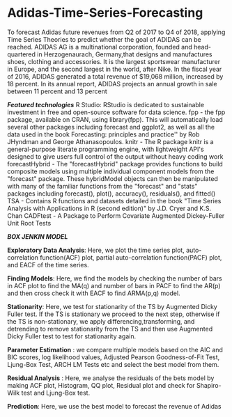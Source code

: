 # Adidas-Time-Series-Forecasting
To forecast Adidas future revenues from Q2 of 2017 to Q4 of 2018, applying Time Series Theories to predict whether the goal of ADIDAS can be reached.
ADIDAS AG is a multinational corporation, founded and head-quartered in Herzogenaurach, Germany,that designs and manufactures shoes, clothing and accessories. It is the largest sportswear manufacturer in Europe, and the second largest in the world, after Nike. 
In the fiscal year of 2016, ADIDAS generated a total revenue of $19,068 million, increased by 18 percent. In its annual report, ADIDAS projects an annual growth in sale between 11 percent and 13 percent


***Featured technologies***
R Studio: RStudio is dedicated to sustainable investment in free and open-source software for data science.
fpp - the fpp package, available on CRAN, using library(fpp). This will automatically load several other packages including forecast and ggplot2, as well as all the data used in the book Forecasting: principles and practice'' by Rob JHyndman and George Athanasopoulos.
knitr - The R package knitr is a general-purpose literate programming engine, with lightweight API's designed to give users full control of the output without heavy coding work 
forecastHybrid - The "forecastHybrid" package provides functions to build composite models using multiple individual component models from the "forecast" package. These hybridModel objects can then be manipulated with many of the familiar functions from the "forecast" and "stats" packages including forecast(), plot(), accuracy(), residuals(), and fitted()
TSA - Contains R functions and datasets detailed in the book "Time Series Analysis with Applications in R (second edition)" by J.D. Cryer and K.S. Chan
CADFtest - A Package to Perform Covariate Augmented Dickey-Fuller Unit Root Tests

***BOX JENKIN MODEL***


**Exploratory Data Analysis**: Here, we plot the time series plot, auto-correlation function(ACF) plot, partial auto-correlation function(PACF) plot, and EACF of the time series. 

**Finding Models**: Here, we find the models by checking the number of bars in ACF plot to find the MA(q) and number of bars in PACF to find the AR(p) and then cross check it with EACF to find ARMA(p,q) model.

**Stationarity**: Here, we test for stationarity of the TS by Augmented Dicky Fuller test. If the TS is stationary we proceed to the next step, otherwise if the TS is non-stationary, we apply differencing,transforming, and detrending to remove stationarity from the TS and then use Augmented Dicky Fuller test to test for stationarity again.

**Parameter Estimation** : we compare multiple models based on the AIC and BIC scores, log likelihood values, Adjusted Pearson Goodness-of-Fit Test, Ljung-Box Test, ARCH LM Tests etc and select the best model from them.

**Residual Analysis** : Here, we analyse the residuals of the bets model by making ACF plot, Histogram, QQ plot, Residual plot and check for Shapiro-Wilk test and Ljung-Box test.

**Prediction**: Here, we use the best model to forecast the revenue of Adidas
